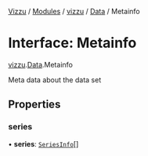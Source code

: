 [Vizzu](../README.md) / [Modules](../modules.md) / [vizzu](../modules/vizzu.md)
/ [Data](../modules/vizzu.Data.md) / Metainfo

# Interface: Metainfo

[vizzu](../modules/vizzu.md).[Data](../modules/vizzu.Data.md).Metainfo

Meta data about the data set

## Properties

### series

• **series**: [`SeriesInfo`](../modules/vizzu.Data.md#seriesinfo)\[\]

